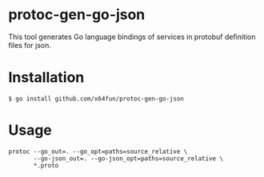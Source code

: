 # protoc-gen-go-json

This tool generates Go language bindings of services in protobuf definition files for json.

# Installation
```shell
$ go install github.com/x64fun/protoc-gen-go-json
```

# Usage
```
protoc --go_out=. --go_opt=paths=source_relative \
       --go-json_out=. --go-json_opt=paths=source_relative \
       *.proto
```